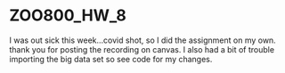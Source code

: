 # ZOO800_HW_8


I was out sick this week...covid shot, so I did the assignment on my own.
thank you for posting the recording on canvas.
I also had a bit of trouble importing the big data set so see code for my changes.
